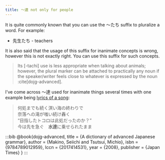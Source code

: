 ```yaml
---
title: 〜達 not only for people
---
```


It is quite commonly known that you can use the 〜たち suffix to pluralize a word. For example:
- 先生たち - teachers

It is also said that the usage of this suffix for inanimate concepts is wrong, however this is not exactly right. You can use this suffix for such concepts.

> Its [-tachi] use is less appropriate when talking about animals; however, the plural marker can be attached to practically any noun if the speaker/writer feels close to whatever is expressed by the noun :cite[dojg-advanced].

I've come across 〜達 used for inanimate things several times with one example being [lyrics of a song](https://en.touhouwiki.net/wiki/Lyrics:_That_Full_Moon_Over_the_Haunted_Ship):

> 何処までも続く溟い海の終わりで  
  奈落への滝が嗤い続け轟く  
  “目指したトコロは此処だったのか？”  
  今は先を急ぐ　**水達**に乗せられたまま  

:::bib
@book{dojg-advanced,
  title     = {A dictionary of advanced Japanese grammar},
  author    = {Makino, Seiichi and Tsutsui, Michio},
  isbn      = {9784789012959},
  lccn      = {2017414531},
  year      = {2008},
  publisher = {Japan Times}
}
:::
